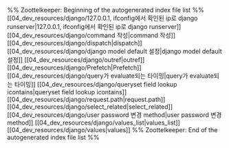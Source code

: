 %% Zoottelkeeper: Beginning of the autogenerated index file list  %%
 [[04_dev_resources/django/127.0.0.1, ifconfig에서 확인된 ip로 django runserver|127.0.0.1, ifconfig에서 확인된 ip로 django runserver]]
 [[04_dev_resources/django/command 작성|command 작성]]
 [[04_dev_resources/django/dispatch|dispatch]]
 [[04_dev_resources/django/django model default 설정|django model default 설정]]
 [[04_dev_resources/django/outref|outref]]
 [[04_dev_resources/django/Prefetch|Prefetch]]
 [[04_dev_resources/django/query가 evaluate되는 타이밍|query가 evaluate되는 타이밍]]
 [[04_dev_resources/django/queryset  field lookup icontains|queryset  field lookup icontains]]
 [[04_dev_resources/django/request.path|request.path]]
 [[04_dev_resources/django/select_related|select_related]]
 [[04_dev_resources/django/user password 변경 method|user password 변경 method]]
 [[04_dev_resources/django/values_list|values_list]]
 [[04_dev_resources/django/values|values]]
%% Zoottelkeeper: End of the autogenerated index file list  %%
